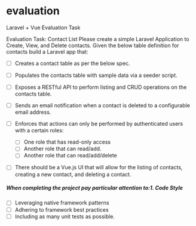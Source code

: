 # evaluation
Laravel + Vue Evaluation Task

Evaluation Task: Contact List Please create a simple Laravel Application to Create, View, and
Delete
contacts. Given the below table definition for contacts build a Laravel app that:

- [ ] Creates a contact table as per the below spec.
- [ ] Populates the contacts table with sample data via a seeder script.
- [ ] Exposes a RESTful API to perform listing and CRUD operations on the contacts table.
- [ ] Sends an email notification when a contact is deleted to a configurable email address.

- [ ] Enforces that actions can only be performed by authenticated users with a certain roles:
    - [ ] One role that has read-only access
    - [ ] Another role that can read/add.
    - [ ] Another role that can read/add/delete

- [ ] There should be a Vue.js UI that will allow for the listing of contacts, creating a new contact, and deleting a contact.

##### When completing the project pay particular attention to:1. Code Style
- [ ] Leveraging native framework patterns
- [ ] Adhering to framework best practices
- [ ] Including as many unit tests as possible.

